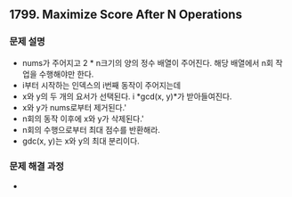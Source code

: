 ## 1799. Maximize Score After N Operations
### 문제 설명
- nums가 주어지고 2 * n크기의 양의 정수 배열이 주어진다. 해당 배열에서 n회 작업을 수행해야만 한다.
- i부터 시작하는 인덱스의 i번째 동작이 주어지는데
- x와 y의 두 개의 요서가 선택된다. i *gcd(x, y)*가 받아들여진다.
- x와 y가 nums로부터 제거된다.'
- n회의 동작 이후에 x와 y가 삭제된다.'
- n회의 수행으로부터 최대 점수를 반환해라.
- gdc(x, y)는 x와 y의 최대 분리이다.
​
### 문제 해결 과정
-